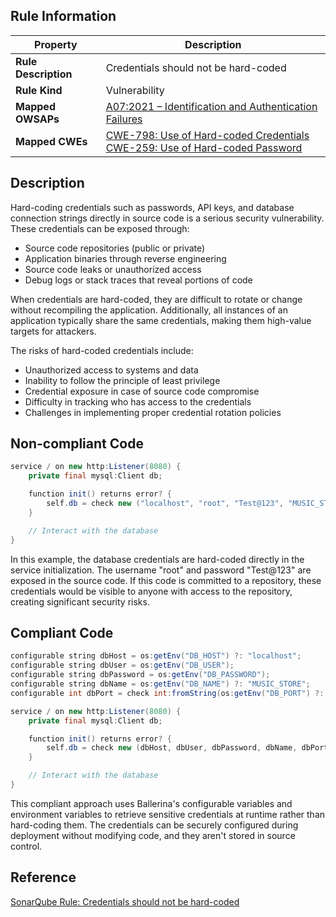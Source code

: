 ## Rule Information

| Property | Description |
|---------|-------------|
| **Rule Description** | Credentials should not be hard-coded |
| **Rule Kind** | Vulnerability |
| **Mapped OWSAPs** | [A07:2021 – Identification and Authentication Failures](https://owasp.org/Top10/A07_2021-Identification_and_Authentication_Failures/) |
| **Mapped CWEs** | [CWE-798: Use of Hard-coded Credentials](https://cwe.mitre.org/data/definitions/798.html)<br>[CWE-259: Use of Hard-coded Password](https://cwe.mitre.org/data/definitions/259.html) |

## Description

Hard-coding credentials such as passwords, API keys, and database connection strings directly in source code is a serious security vulnerability. These credentials can be exposed through:

- Source code repositories (public or private)
- Application binaries through reverse engineering
- Source code leaks or unauthorized access
- Debug logs or stack traces that reveal portions of code

When credentials are hard-coded, they are difficult to rotate or change without recompiling the application. Additionally, all instances of an application typically share the same credentials, making them high-value targets for attackers.

The risks of hard-coded credentials include:

- Unauthorized access to systems and data
- Inability to follow the principle of least privilege
- Credential exposure in case of source code compromise
- Difficulty in tracking who has access to the credentials
- Challenges in implementing proper credential rotation policies

## Non-compliant Code

```java
service / on new http:Listener(8080) {
    private final mysql:Client db;

    function init() returns error? {
        self.db = check new ("localhost", "root", "Test@123", "MUSIC_STORE", 3306);
    }

    // Interact with the database
}
```

In this example, the database credentials are hard-coded directly in the service initialization. The username "root" and password "Test@123" are exposed in the source code. If this code is committed to a repository, these credentials would be visible to anyone with access to the repository, creating significant security risks.

## Compliant Code

```java
configurable string dbHost = os:getEnv("DB_HOST") ?: "localhost";
configurable string dbUser = os:getEnv("DB_USER");
configurable string dbPassword = os:getEnv("DB_PASSWORD");
configurable string dbName = os:getEnv("DB_NAME") ?: "MUSIC_STORE";
configurable int dbPort = check int:fromString(os:getEnv("DB_PORT") ?: "3306");

service / on new http:Listener(8080) {
    private final mysql:Client db;

    function init() returns error? {
        self.db = check new (dbHost, dbUser, dbPassword, dbName, dbPort);
    }

    // Interact with the database
}
```

This compliant approach uses Ballerina's configurable variables and environment variables to retrieve sensitive credentials at runtime rather than hard-coding them. The credentials can be securely configured during deployment without modifying code, and they aren't stored in source control.

## Reference

[SonarQube Rule: Credentials should not be hard-coded](https://rules.sonarsource.com/java/RSPEC-6437/)
